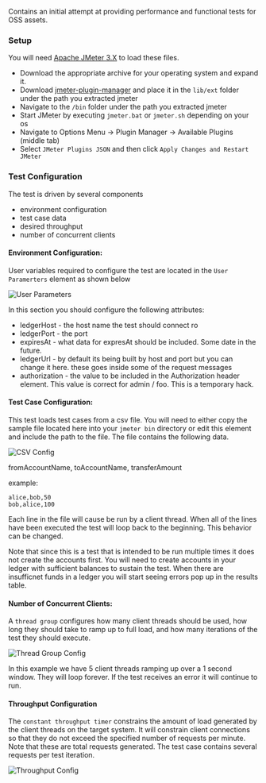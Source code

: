 Contains an initial attempt at providing performance and functional tests for OSS assets.

### Setup

You will need [Apache JMeter 3.X](http://jmeter.apache.org/download_jmeter.cgi) to load these files.

- Download the appropriate archive for your operating system and expand it.
- Download [jmeter-plugin-manager](https://jmeter-plugins.org/get/) and place it in the `lib/ext` folder under the path you extracted jmeter
- Navigate to the `/bin` folder under the path you extracted jmeter
- Start JMeter by executing `jmeter.bat` or `jmeter.sh` depending on your os
- Navigate to Options Menu -> Plugin Manager -> Available Plugins (middle tab)
- Select `JMeter Plugins JSON` and then click `Apply Changes and Restart JMeter`

### Test Configuration

The test is driven by several components
- environment configuration
- test case data
- desired throughput
- number of concurrent clients

#### Environment Configuration:

User variables required to configure the test are located in the `User Paramerters` element as shown below

![User Parameters](https://github.com/LevelOneProject/Docs/blob/master/JMeter/media/user_params.jpg "User Params")

In this section you should configure the following attributes:
- ledgerHost - the host name the test should connect ro
- ledgerPort - the port
- expiresAt - what data for expresAt should be included.  Some date in the future.
- ledgerUrl - by default its being built by host and port but you can change it here.  these goes inside some of the request messages
- authorization - the value to be included in the Authorization header element.  This value is correct for admin / foo.  This is a temporary hack.

#### Test Case Configuration:

This test loads test cases from a csv file.  You will need to either copy the sample file located here into your `jmeter bin` directory or edit this element and include the path to the file.  The file contains the following data.

![CSV Config](https://github.com/LevelOneProject/Docs/blob/master/JMeter/media/test_data_config.jpg "CSV Config")

fromAccountName, toAccountName, transferAmount

example:

```
alice,bob,50
bob,alice,100
```

Each line in the file will cause be run by a client thread.  When all of the lines have been executed the test will loop back to the beginning. This behavior can be changed.

Note that since this is a test that is intended to be run multiple times it does not create the accounts first.  You will need to create accounts in your ledger with sufficient balances to sustain the test.  When there are insufficnet funds in a ledger you will start seeing errors pop up in the results table.

#### Number of Concurrent Clients:

A `thread group` configures how many client threads should be used, how long they should take to ramp up to full load, and how many iterations of the test they should execute.

![Thread Group Config](https://github.com/LevelOneProject/Docs/blob/master/JMeter/media/thread_group_config.jpg "Thread Group Config")

In this example we have 5 client threads ramping up over a 1 second window.  They will loop forever.  If the test receives an error it will continue to run.

#### Throughput Configuration

The `constant throughput timer` constrains the amount of load generated by the client threads on the target system.  It will constrain client connections so that they do not exceed the specified number of requests per minute.  Note that these are total requests generated.  The test case contains several requests per test iteration.

![Throughput Config](https://github.com/LevelOneProject/Docs/blob/master/JMeter/media/throughput_config.jpg "Throughput Config")


